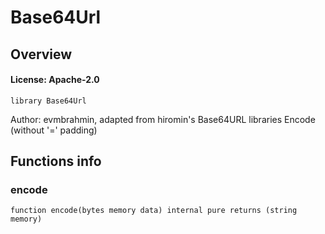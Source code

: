 # Base64Url

## Overview

#### License: Apache-2.0

```solidity
library Base64Url
```

Author: evmbrahmin, adapted from hiromin's Base64URL libraries
Encode (without '=' padding) 

## Functions info

### encode

```solidity
function encode(bytes memory data) internal pure returns (string memory)
```

